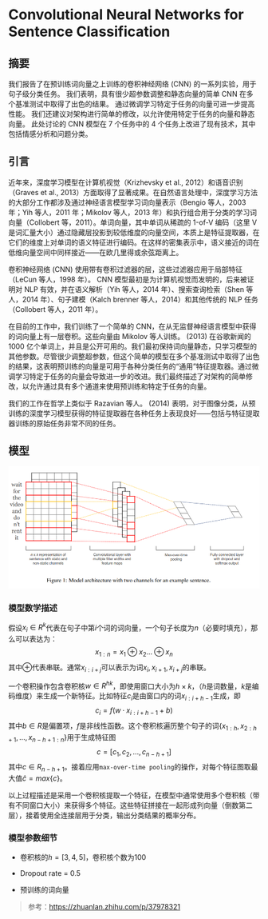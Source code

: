 # Convolutional Neural Networks for Sentence Classification

## 摘要

我们报告了在预训练词向量之上训练的卷积神经网络 (CNN) 的一系列实验，用于句子级分类任务。 我们表明，具有很少超参数调整和静态向量的简单 CNN 在多个基准测试中取得了出色的结果。 通过微调学习特定于任务的向量可进一步提高性能。 我们还建议对架构进行简单的修改，以允许使用特定于任务的向量和静态向量。 此处讨论的 CNN 模型在 7 个任务中的 4 个任务上改进了现有技术，其中包括情感分析和问题分类。

## 引言

近年来，深度学习模型在计算机视觉（Krizhevsky et al., 2012）和语音识别（Graves et al., 2013）方面取得了显著成果。在自然语言处理中，深度学习方法的大部分工作都涉及通过神经语言模型学习词向量表示（Bengio 等人，2003 年；Yih 等人，2011 年；Mikolov 等人，2013 年）和执行组合用于分类的学习词向量（Collobert 等，2011）。单词向量，其中单词从稀疏的 1-of-V 编码（这里 V 是词汇量大小）通过隐藏层投影到较低维度的向量空间，本质上是特征提取器，在它们的维度上对单词的语义特征进行编码。在这样的密集表示中，语义接近的词在低维向量空间中同样接近——在欧几里得或余弦距离上。

卷积神经网络 (CNN) 使用带有卷积过滤器的层，这些过滤器应用于局部特征（LeCun 等人，1998 年）。 CNN 模型最初是为计算机视觉而发明的，后来被证明对 NLP 有效，并在语义解析（Yih 等人，2014 年）、搜索查询检索（Shen 等人，2014 年）、句子建模（Kalch brenner 等人，2014）和其他传统的 NLP 任务（Collobert 等人，2011 年）。

在目前的工作中，我们训练了一个简单的 CNN，在从无监督神经语言模型中获得的词向量上有一层卷积。这些向量由 Mikolov 等人训练。 (2013) 在谷歌新闻的 1000 亿个单词上，并且是公开可用的。我们最初保持词向量静态，只学习模型的其他参数。尽管很少调整超参数，但这个简单的模型在多个基准测试中取得了出色的结果，这表明预训练的向量是可用于各种分类任务的“通用”特征提取器。通过微调学习特定于任务的向量会导致进一步的改进。我们最终描述了对架构的简单修改，以允许通过具有多个通道来使用预训练和特定于任务的向量。

我们的工作在哲学上类似于 Razavian 等人。 (2014) 表明，对于图像分类，从预训练的深度学习模型获得的特征提取器在各种任务上表现良好——包括与特征提取器训练的原始任务非常不同的任务。

## 模型

![image-20210619110804764](文献翻译.assets/image-20210619110804764.png)

### 模型数学描述

假设$x_i \in R^{k}$代表在句子中第$i$个词的词向量，一个句子长度为$n$（必要时填充），那么可以表达为：
$$
x_{1:n} = x_1 \oplus x_2 ... \oplus x_n \tag{1}
$$
其中$\oplus$代表串联。通常$x_{i:i+j}$可以表示为词$x_i,x_{i+1},x_{i+j}$的串联。

一个卷积操作包含卷积核$w \in R^{hk}$，即使用窗口大小为$h×k$，（$h$是词数量，$k$是编码维度）来生成一个新特征。比如特征$c_i$是由窗口内的词$x_{i:i+h-1}$生成，即
$$
c_i = f(w · x_{i:i+h-1} +b) \tag{2}
$$
其中$b \in R$是偏置项，$f$是非线性函数。这个卷积核遍历整个句子的词$\{x_{1:h},x_{2:h+1},...,x_{n-h+1:n}\}$用于生成特征图
$$
c = [c_1,c_2,...,c_{n-h+1}]
$$
其中$c \in R_{n-h+1}$。接着应用`max-over-time pooling`的操作，对每个特征图取最大值$\hat{c} = max\{c\}$。

以上过程描述是采用一个卷积核提取一个特征，在模型中通常使用多个卷积核（带有不同窗口大小）来获得多个特征。这些特征拼接在一起形成列向量（倒数第二层），接着使用全连接层用于分类，输出分类结果的概率分布。

### 模型参数细节

- 卷积核的$h = [3,4,5]$，卷积核个数为100
- Dropout rate = 0.5

- 预训练的词向量

> 参考：https://zhuanlan.zhihu.com/p/37978321

